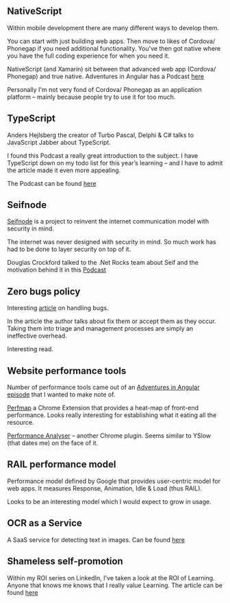 ## NativeScript
Within mobile development there are many different ways to develop them.

You can start with just building web apps.  Then move to likes of Cordova/ Phonegap if you need additional functionality.  You've then got native where you have the full coding experience for when you need it.

NativeScript (and Xamarin) sit between that advanced web app (Cordova/ Phonegap) and true native.
Adventures in Angular has a Podcast [here](https://devchat.tv/adv-in-angular/090-aia-nativescript-part-2-with-tj-vantoll)

Personally I'm not very fond of Cordova/ Phonegap as an application platform – mainly because people try to use it for too much.

## TypeScript
Anders Hejlsberg the creator of Turbo Pascal, Delphi &amp; C# talks to JavaScript Jabber about TypeScript.

I found this Podcast a really great introduction to the subject.  I have TypeScript down on my todo list for this year’s learning – and I have to admit the article made it even more appealing.

The Podcast can be found [here](https://devchat.tv/js-jabber/209-jsj-typescript-with-anders-hejlsberg)

## Seifnode
[Seifnode](https://github.com/paypal/seifnode) is a project to reinvent the internet communication model with security in mind.

The internet was never designed with security in mind.  So much work has had to be done to layer security on top of it.

Douglas Crockford talked to the .Net Rocks team about Seif and the motivation behind it in this [Podcast](http://dotnetrocks.com/?show=1288)

## Zero bugs policy
Interesting [article](http://www.infoq.com/articles/0-bugs-policy) on handling bugs.

In the article the author talks about fix them or accept them as they occur.  Taking them into triage and management processes are simply an ineffective overhead.

Interesting read.

## Website performance tools
Number of performance tools came out of an [Adventures in Angular episode](https://devchat.tv/adv-in-angular/091-aia-performance-with-zackary-chapple) that I wanted to make note of.

[Perfmap](https://github.com/zeman/perfmap) a Chrome Extension that provides a heat-map of front-end performance.  Looks really interesting for establishing what it eating all the resource.

[Performance Analyser](https://chrome.google.com/webstore/detail/performance-analyser/djgfmlohefpomchfabngccpbaflcahjf?hl=en) – another Chrome plugin.  Seems similar to YSlow (that dates me) on the face of it.

## RAIL performance model
Performance model defined by Google that provides user-centric model for web apps.  It measures Response, Animation, Idle &amp; Load (thus RAIL).

Looks to be an interesting model which I would expect to grow in usage.

## OCR as a Service
A SaaS service for detecting text in images.  Can be found [here](https://scanr.xyz/)

## Shameless self-promotion
Within my ROI series on LinkedIn, I've taken a look at the ROI of Learning.  Anyone that knows me knows that I really value Learning.  The article can be found [here](https://www.linkedin.com/pulse/roi-learning-mark-taylor)
